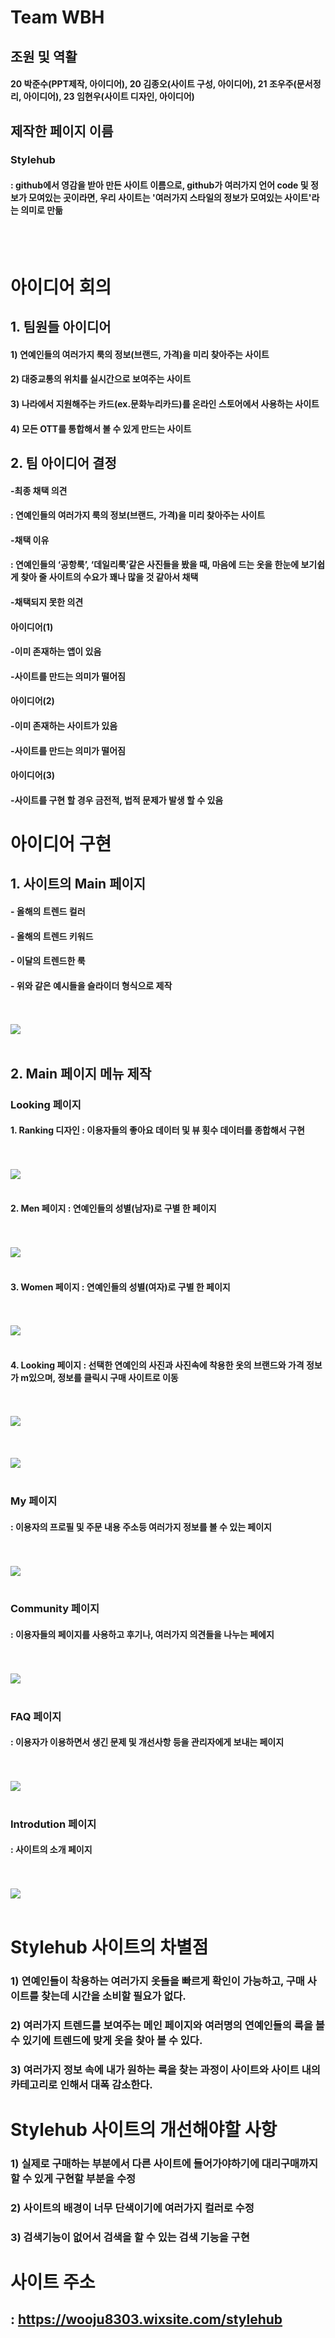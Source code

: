 # Team WBH
## 조원 및 역활
#### 20 박준수(PPT제작, 아이디어), 20 김종오(사이트 구성, 아이디어), 21 조우주(문서정리, 아이디어), 23 임현우(사이트 디자인, 아이디어)
## 제작한 페이지 이름 
### Stylehub 
#### : github에서 영감을 받아 만든 사이트 이름으로, github가 여러가지 언어 code 및 정보가 모여있는 곳이라면, 우리 사이트는 '여러가지 스타일의 정보가 모여있는 사이트'라는 의미로 만듦 
<br> </br>
# 아이디어 회의

## 1. 팀원들 아이디어 

#### 1) 연예인들의 여러가지 룩의 정보(브랜드, 가격)을 미리 찾아주는 사이트

#### 2) 대중교통의 위치를 실시간으로 보여주는 사이트

#### 3) 나라에서 지원해주는 카드(ex.문화누리카드)를 온라인 스토어에서 사용하는 사이트

#### 4) 모든 OTT를 통합해서 볼 수 있게 만드는 사이트



## 2. 팀 아이디어 결정

#### -최종 채택 의견 
#### : 연예인들의 여러가지 룩의 정보(브랜드, 가격)을 미리 찾아주는 사이트

#### -채택 이유 
#### : 연예인들의 ‘공항룩’, ‘데일리룩’같은 사진들을 봤을 때, 마음에 드는 옷을 한눈에 보기쉽게 찾아 줄 사이트의 수요가 꽤나 많을 것 같아서 채택

#### -채택되지 못한 의견

#### 아이디어(1)
#### -이미 존재하는 앱이 있음
#### -사이트를 만드는 의미가 떨어짐

#### 아이디어(2)
#### -이미 존재하는 사이트가 있음
#### -사이트를 만드는 의미가 떨어짐

#### 아이디어(3)
#### -사이트를 구현 할 경우 금전적, 법적 문제가 발생 할 수 있음

# 아이디어 구현

## 1. 사이트의 Main 페이지

#### - 올해의 트렌드 컬러
#### - 올해의 트렌드 키워드
#### - 이달의 트렌드한 룩 
#### - 위와 같은 예시들을 슬라이더 형식으로 제작
<br> </br> <img src="https://github.com/ProgrammingNetwork-PNN/WHB/blob/main/main_page.png"> <br> </br>



## 2. Main 페이지 메뉴 제작
### Looking 페이지
#### 1. Ranking 디자인 : 이용자들의 좋아요 데이터 및 뷰 횟수 데이터를 종합해서 구현 
<br> </br> <img src="https://github.com/ProgrammingNetwork-PNN/WHB/blob/main/ranking_page.png"> <br> </br>

#### 2. Men 페이지 : 연예인들의 성별(남자)로 구별 한 페이지
<br> </br> <img src="https://github.com/ProgrammingNetwork-PNN/WHB/blob/main/men_page.png"> <br> </br>
#### 3. Women 페이지 : 연예인들의 성별(여자)로 구별 한 페이지
<br> </br> <img src="https://github.com/ProgrammingNetwork-PNN/WHB/blob/main/women_page.png"> <br> </br>
#### 4. Looking 페이지 : 선택한 연예인의 사진과 사진속에 착용한 옷의 브랜드와 가격 정보가 m있으며, 정보를 클릭시 구매 사이트로 이동
<br> </br> <img src="https://github.com/ProgrammingNetwork-PNN/WHB/blob/main/Looking_main_page.png"> <br> </br>
<br> </br> <img src="https://github.com/ProgrammingNetwork-PNN/WHB/blob/main/Looking_page.png"> <br> </br>

### My 페이지
#### : 이용자의 프로필 및 주문 내용 주소등 여러가지 정보를 볼 수 있는 페이지
<br> </br> <img src="https://github.com/ProgrammingNetwork-PNN/WHB/blob/main/my_page.png"> <br> </br>

### Community 페이지
#### : 이용자들의 페이지를 사용하고 후기나, 여러가지 의견들을 나누는 페에지
<br> </br> <img src="https://github.com/ProgrammingNetwork-PNN/WHB/blob/main/community.png"> <br> </br>

### FAQ 페이지
#### : 이용자가 이용하면서 생긴 문제 및 개선사항 등을 관리자에게 보내는 페이지
<br> </br> <img src="https://github.com/ProgrammingNetwork-PNN/WHB/blob/main/FAQ_page.png"> <br> </br>

### Introdution 페이지
#### : 사이트의 소개 페이지
<br> </br> <img src="https://github.com/ProgrammingNetwork-PNN/WHB/blob/main/Introduction_page.png"> <br> </br>
# Stylehub 사이트의 차별점
### 1) 연예인들이 착용하는 여러가지 옷들을 빠르게 확인이 가능하고, 구매 사이트를 찾는데 시간을 소비할 필요가 없다.
### 2) 여러가지 트렌드를 보여주는 메인 페이지와 여러명의 연예인들의 룩을 볼 수 있기에 트렌드에 맞게 옷을 찾아 볼 수 있다.
### 3) 여러가지 정보 속에 내가 원하는 룩을 찾는 과정이 사이트와 사이트 내의 카테고리로 인해서 대폭 감소한다.


# Stylehub 사이트의 개선해야할 사항
### 1) 실제로 구매하는 부분에서 다른 사이트에 들어가야하기에 대리구매까지 할 수 있게 구현할 부분을 수정
### 2) 사이트의 배경이 너무 단색이기에 여러가지 컬러로 수정
### 3) 검색기능이 없어서 검색을 할 수 있는 검색 기능을 구현

# 사이트 주소
## : https://wooju8303.wixsite.com/stylehub
